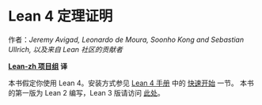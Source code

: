 <!--
# Theorem Proving in Lean 4
-->

# Lean 4 定理证明

作者：*Jeremy Avigad, Leonardo de Moura, Soonho Kong and Sebastian Ullrich, 以及来自 Lean 社区的贡献者*

 **[Lean-zh 项目组](https://github.com/Lean-zh) 译**

<!--
This version of the text assumes you’re using Lean 4. See the
[Quickstart section](https://lean-lang.org/lean4/doc/quickstart.html) of
the [Lean 4 Manual](https://lean-lang.org/lean4/doc/) to install Lean. The first version of this book was
written for Lean 2, and the Lean 3 version is available
[here](https://leanprover.github.io/theorem_proving_in_lean/).
-->

本书假定你使用 Lean 4。安装方式参见 [Lean 4 手册](https://www.leanprover.cn/lean4/doc/)
中的 [快速开始](https://www.leanprover.cn/lean4/doc/quickstart.html) 一节。
本书的第一版为 Lean 2 编写，Lean 3 版请访问 [此处](https://leanprover.github.io/theorem_proving_in_lean/)。
